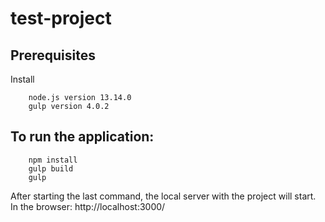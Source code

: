 # test-project
## Prerequisites
Install 
        
        node.js version 13.14.0
        gulp version 4.0.2

## To run the application:
        npm install
        gulp build
        gulp
  
After starting the last command, the local server with the project will start. In the browser: 
        http://localhost:3000/
